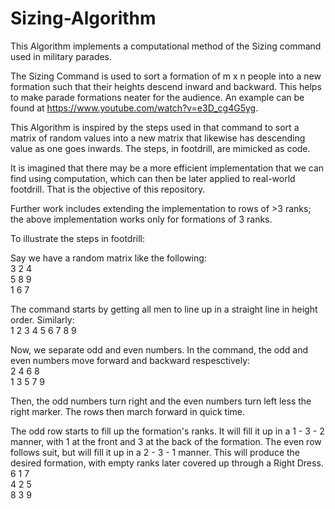 # Sizing-Algorithm

This Algorithm implements a computational method of the Sizing command used in military parades.

The Sizing Command is used to sort a formation of m x n people into a new formation such that their heights descend inward and backward. This helps to make parade formations neater for the audience. An example can be found at https://www.youtube.com/watch?v=e3D_cg4G5yg.

This Algorithm is inspired by the steps used in that command to sort a matrix of random values into a new matrix that likewise has descending value as one goes inwards. The steps, in footdrill, are mimicked as code.

It is imagined that there may be a more efficient implementation that we can find using computation, which can then be later applied to real-world footdrill. That is the objective of this repository.

Further work includes extending the implementation to rows of >3 ranks; the above implementation works only for formations of 3 ranks.

To illustrate the steps in footdrill:

Say we have a random matrix like the following:  
3 2 4  
5 8 9  
1 6 7  

The command starts by getting all men to line up in a straight line in height order. Similarly:  
1 2 3 4 5 6 7 8 9

Now, we separate odd and even numbers. In the command, the odd and even numbers move forward and backward respesctively:  
 2  4  6  8  
1  3  5  7  9  
 
Then, the odd numbers turn right and the even numbers turn left less the right marker. The rows then march forward in quick time.

The odd row starts to fill up the formation's ranks. It will fill it up in a 1 - 3 - 2 manner, with 1 at the front and 3 at the back of the formation. The even row follows suit, but will fill it up in a 2 - 3 - 1 manner. This will produce the desired formation, with empty ranks later covered up through a Right Dress.  
6 1 7  
4 2 5  
8 3 9  
 
